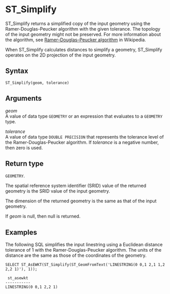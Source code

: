 # ST\_Simplify<a name="ST_Simplify-function"></a>

ST\_Simplify returns a simplified copy of the input geometry using the Ramer\-Douglas\-Peucker algorithm with the given tolerance\. The topology of the input geometry might not be preserved\. For more information about the algorithm, see [Ramer–Douglas–Peucker algorithm](https://en.wikipedia.org/wiki/Ramer–Douglas–Peucker_algorithm) in Wikipedia\. 

When ST\_Simplify calculates distances to simplify a geometry, ST\_Simplify operates on the 2D projection of the input geometry\. 

## Syntax<a name="ST_Simplify-function-syntax"></a>

```
ST_Simplify(geom, tolerance)
```

## Arguments<a name="ST_Simplify-function-arguments"></a>

 *geom*   
A value of data type `GEOMETRY` or an expression that evaluates to a `GEOMETRY` type\. 

 *tolerance*   
A value of data type `DOUBLE PRECISION` that represents the tolerance level of the Ramer\-Douglas\-Peucker algorithm\. If *tolerance* is a negative number, then zero is used\. 

## Return type<a name="ST_Simplify-function-return"></a>

`GEOMETRY`\. 

The spatial reference system identifier \(SRID\) value of the returned geometry is the SRID value of the input geometry\. 

The dimension of the returned geometry is the same as that of the input geometry\. 

If *geom* is null, then null is returned\. 

## Examples<a name="ST_Simplify-function-examples"></a>

The following SQL simplifies the input linestring using a Euclidean distance tolerance of 1 with the Ramer\-Douglas\-Peucker algorithm\. The units of the distance are the same as those of the coordinates of the geometry\.

```
SELECT ST_AsEWKT(ST_Simplify(ST_GeomFromText('LINESTRING(0 0,1 2,1 1,2 2,2 1)'), 1));
```

```
 st_asewkt
-----------
LINESTRING(0 0,1 2,2 1)
```